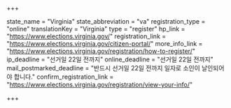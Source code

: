 +++

state_name = "Virginia"
state_abbreviation = "va"
registration_type = "online"
translationKey = "Virginia"
type = "register"
hp_link = "https://www.elections.virginia.gov/"
registration_link = "https://www.elections.virginia.gov/citizen-portal/"
more_info_link = "https://www.elections.virginia.gov/registration/how-to-register/"
ip_deadline = "선거일 22일 전까지"
online_deadline = "선거일 22일 전까지"
mail_postmarked_deadline = "반드시 선거일 22일 전까지 일자로 소인이 날인되어야 합니다."
confirm_registration_link = "https://www.elections.virginia.gov/registration/view-your-info/"

+++